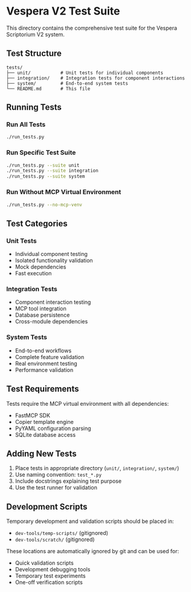 # Vespera V2 Test Suite

This directory contains the comprehensive test suite for the Vespera Scriptorium V2 system.

## Test Structure

```
tests/
├── unit/           # Unit tests for individual components
├── integration/    # Integration tests for component interactions  
├── system/         # End-to-end system tests
└── README.md       # This file
```

## Running Tests

### Run All Tests
```bash
./run_tests.py
```

### Run Specific Test Suite
```bash
./run_tests.py --suite unit
./run_tests.py --suite integration  
./run_tests.py --suite system
```

### Run Without MCP Virtual Environment
```bash
./run_tests.py --no-mcp-venv
```

## Test Categories

### Unit Tests
- Individual component testing
- Isolated functionality validation
- Mock dependencies
- Fast execution

### Integration Tests  
- Component interaction testing
- MCP tool integration
- Database persistence
- Cross-module dependencies

### System Tests
- End-to-end workflows
- Complete feature validation
- Real environment testing
- Performance validation

## Test Requirements

Tests require the MCP virtual environment with all dependencies:
- FastMCP SDK
- Copier template engine
- PyYAML configuration parsing
- SQLite database access

## Adding New Tests

1. Place tests in appropriate directory (`unit/`, `integration/`, `system/`)
2. Use naming convention: `test_*.py`
3. Include docstrings explaining test purpose
4. Use the test runner for validation

## Development Scripts

Temporary development and validation scripts should be placed in:
- `dev-tools/temp-scripts/` (gitignored)
- `dev-tools/scratch/` (gitignored)

These locations are automatically ignored by git and can be used for:
- Quick validation scripts
- Development debugging tools  
- Temporary test experiments
- One-off verification scripts